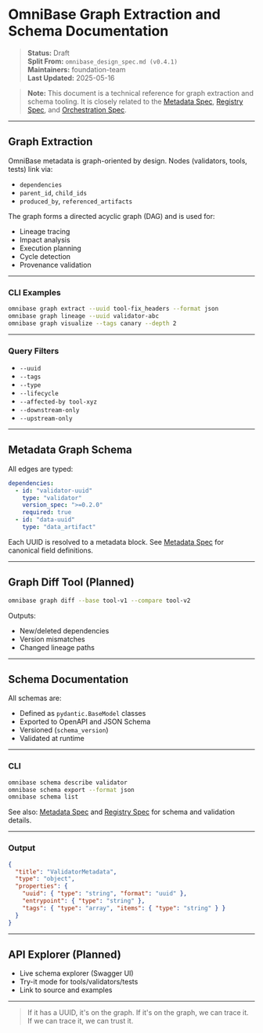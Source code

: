 # OmniBase Graph Extraction and Schema Documentation

> **Status:** Draft  
> **Split From:** `omnibase_design_spec.md (v0.4.1)`  
> **Maintainers:** foundation-team  
> **Last Updated:** 2025-05-16

> **Note:** This document is a technical reference for graph extraction and schema tooling. It is closely related to the [Metadata Spec](./metadata.md), [Registry Spec](./registry.md), and [Orchestration Spec](./orchestration.md).

---

## Graph Extraction

OmniBase metadata is graph-oriented by design. Nodes (validators, tools, tests) link via:

- `dependencies`
- `parent_id`, `child_ids`
- `produced_by`, `referenced_artifacts`

The graph forms a directed acyclic graph (DAG) and is used for:

- Lineage tracing
- Impact analysis
- Execution planning
- Cycle detection
- Provenance validation

---

### CLI Examples

```bash
omnibase graph extract --uuid tool-fix_headers --format json
omnibase graph lineage --uuid validator-abc
omnibase graph visualize --tags canary --depth 2
```

---

### Query Filters

- `--uuid`  
- `--tags`  
- `--type`  
- `--lifecycle`  
- `--affected-by tool-xyz`  
- `--downstream-only`  
- `--upstream-only`  

---

## Metadata Graph Schema

All edges are typed:

```yaml
dependencies:
  - id: "validator-uuid"
    type: "validator"
    version_spec: ">=0.2.0"
    required: true
  - id: "data-uuid"
    type: "data_artifact"
```

Each UUID is resolved to a metadata block. See [Metadata Spec](./metadata.md) for canonical field definitions.

---

## Graph Diff Tool (Planned)

```bash
omnibase graph diff --base tool-v1 --compare tool-v2
```

Outputs:

- New/deleted dependencies
- Version mismatches
- Changed lineage paths

---

## Schema Documentation

All schemas are:

- Defined as `pydantic.BaseModel` classes
- Exported to OpenAPI and JSON Schema
- Versioned (`schema_version`)
- Validated at runtime

---

### CLI

```bash
omnibase schema describe validator
omnibase schema export --format json
omnibase schema list
```

See also: [Metadata Spec](./metadata.md) and [Registry Spec](./registry.md) for schema and validation details.

---

### Output

```json
{
  "title": "ValidatorMetadata",
  "type": "object",
  "properties": {
    "uuid": { "type": "string", "format": "uuid" },
    "entrypoint": { "type": "string" },
    "tags": { "type": "array", "items": { "type": "string" } }
  }
}
```

---

## API Explorer (Planned)

- Live schema explorer (Swagger UI)
- Try-it mode for tools/validators/tests
- Link to source and examples

---

> If it has a UUID, it's on the graph. If it's on the graph, we can trace it. If we can trace it, we can trust it. 